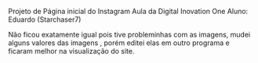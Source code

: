 Projeto de Página inicial do Instagram
Aula da Digital Inovation One
Aluno: Eduardo (Starchaser7)

Não ficou exatamente igual pois tive probleminhas com as imagens, mudei alguns valores das imagens , porém editei elas em outro programa e ficaram melhor na visualização do site.